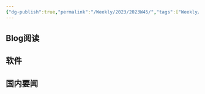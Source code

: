 ```yaml
---
{"dg-publish":true,"permalink":"/Weekly/2023/2023W45/","tags":["Weekly/2023/W28"],"noteIcon":""}
---
```




## Blog阅读


## 软件



## 国内要闻

